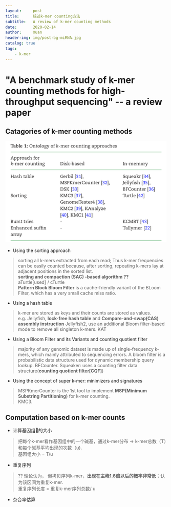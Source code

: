 ```yaml
---
layout:     post
title:      综述k-mer counting方法
subtitle:   A review of k-mer counting methods
date:       2020-02-14
author:     Xuan
header-img: img/post-bg-miRNA.jpg
catalog: true
tags:
    - k-mer
---
```


# "A benchmark study of k-mer counting methods for high-throughput sequencing" -- a review paper


## Catagories of k-mer counting methods

![Ontology of k-mer counting approaches](/img/post-ct-cata.png)

- Using the sorting approach
> sorting all k-mers extracted from each read; Thus k-mer frequencies can be easily counted because, after sorting, repeating k-mers lay at adjacent positions in the sorted list.  
**sorting and compaction (SAC) -based algorithm ??**    
aTurtle[used] / cTurtle  
**Pattern Block Bloom Filter** is a cache-friendly variant of the BLoom Filter, which has a very small cache miss ratio.  

- Using a hash table
> k-mer are stored as keys and their counts are stored as values.   
e.g. Jellyfish, **lock-free hash table** and **Compare-and-swap(CAS) assembly instruction** 
Jellyfish2, use an additional Bloom filter-based mode to remove all singleton k-mers. 
KAT

- Using a Bloom Filter and its Variants and counting quotient filter
> majority of any genomic dataset is made up of single-frequency k-mers, which mainly attributed to sequencing errors. 
A bloom filter is a probabilistic data structure used for dynamic membership query lookup. 
BFCounter. 
Squeaker: uses a counting filter data structure(**counting quotient filter[CQF]**)

- Using the concept of super k-mer: minimizers and signatures
> MSPKmerCounter is the 1st tool to implement **MSP(Minimum Substring Partitioning)** for k-mer counting.  
KMC3. 


## Computation based on k-mer counts

- 计算基因组🧬的大小
> 把每个k-mer看作基因组中的一个碱基，通过k-mer分布 -> k-mer总数（T）和每个碱基平均出现的次数（u).  
基因组大小 = T/u 

- 重复序列
> ?? 理论认为， 但拷贝序列k-mer，**出现在主峰1.6倍以后的概率非常低**；认为该区间为重复k-mer.   
重复序列长度 = 重复k-mer序列总数/ u

- 杂合率估算


